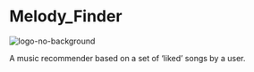 # Melody_Finder

![logo-no-background](https://github.com/deletella01/Melody_Finder/assets/60831529/d2179799-ee46-4c86-8f58-f44a26eed47f)

A music recommender based on a set of ‘liked’ songs by a user.
